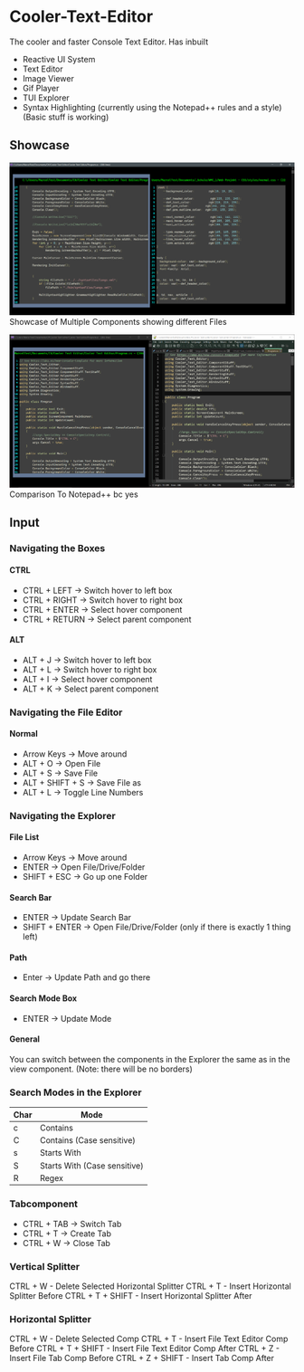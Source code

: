 # Cooler-Text-Editor

The cooler and faster Console Text Editor.
Has inbuilt
* Reactive UI System
* Text Editor
* Image Viewer
* Gif Player
* TUI Explorer
* Syntax Highlighting (currently using the Notepad++ rules and a style) (Basic stuff is working)



## Showcase
![Image 1](./images/tabs_with_syntax_highlighting.PNG)
Showcase of Multiple Components showing different Files

![Image 2](./images/cte_vs_npp.png)
Comparison To Notepad++ bc yes




## Input

### Navigating the Boxes

#### CTRL

* CTRL + LEFT -> Switch hover to left box
* CTRL + RIGHT -> Switch hover to right box
* CTRL + ENTER -> Select hover component
* CTRL + RETURN -> Select parent component


#### ALT
* ALT + J -> Switch hover to left box
* ALT + L -> Switch hover to right box
* ALT + I -> Select hover component
* ALT + K -> Select parent component




### Navigating the File Editor

#### Normal

* Arrow Keys -> Move around
* ALT + O -> Open File
* ALT + S -> Save File
* ALT + SHIFT + S -> Save File as
* ALT + L -> Toggle Line Numbers



### Navigating the Explorer

#### File List
* Arrow Keys -> Move around
* ENTER -> Open File/Drive/Folder
* SHIFT + ESC -> Go up one Folder

#### Search Bar
* ENTER -> Update Search Bar
* SHIFT + ENTER -> Open File/Drive/Folder (only if there is exactly 1 thing left)

#### Path
* Enter -> Update Path and go there


#### Search Mode Box
* ENTER -> Update Mode


#### General
You can switch between the components in the Explorer the same as in the view component.
(Note: there will be no borders)

### Search Modes in the Explorer
|Char|Mode|
|----|----|
|c   |Contains|
|C   |Contains (Case sensitive)|
|s   |Starts With|
|S   |Starts With (Case sensitive)|
|R   |Regex|



### Tabcomponent

* CTRL + TAB -> Switch Tab
* CTRL + T -> Create Tab
* CTRL + W -> Close Tab


### Vertical Splitter

CTRL + W - Delete Selected Horizontal Splitter
CTRL + T - Insert Horizontal Splitter Before
CTRL + T + SHIFT - Insert Horizontal Splitter After

### Horizontal Splitter

CTRL + W - Delete Selected Comp
CTRL + T - Insert File Text Editor Comp Before
CTRL + T + SHIFT - Insert File Text Editor Comp After
CTRL + Z - Insert File Tab Comp Before
CTRL + Z + SHIFT - Insert Tab Comp After
